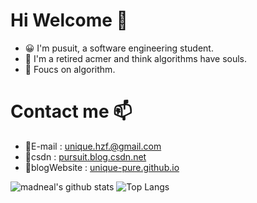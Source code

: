 <!--
**unique-pure/unique-pure** is a ✨ _special_ ✨ repository because its `README.md` (this file) appears on your GitHub profile.

Here are some ideas to get you started:

- 🔭 I’m currently working on ...
- 🌱 I’m currently learning ...
- 👯 I’m looking to collaborate on ...
- 🤔 I’m looking for help with ...
- 💬 Ask me about ...
- 📫 How to reach me: ...
- 😄 Pronouns: ...
- ⚡ Fun fact: ...
-->
# Hi Welcome 👋
- 😀 I'm pusuit, a software engineering student.
- 🌱 I'm a retired acmer and think algorithms have souls.
- 💫 Foucs on algorithm.
# Contact me 📫
- 💬E-mail : [unique.hzf.@gmail.com](https://unique.hzf@gmail.com)
- 💬csdn : [pursuit.blog.csdn.net](https://blog.csdn.net/hzf0701?spm=1001.2101.3001.5343)
- 💬blogWebsite : [unique-pure.github.io](https://unique-pure.github.io)
  
![madneal's github stats](https://github-readme-stats.vercel.app/api?username=unique-pure&show_icons=true&theme=radical) 
![Top Langs](https://github-readme-stats.vercel.app/api/top-langs/?username=unique-pure)
